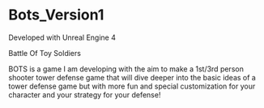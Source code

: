 # Bots_Version1

Developed with Unreal Engine 4

Battle Of Toy Soldiers

BOTS is a game I am developing with the aim to make a 1st/3rd person shooter tower defense game that will dive deeper into the basic ideas of a tower defense game but with more fun and special customization for your character and your strategy for your defense!
